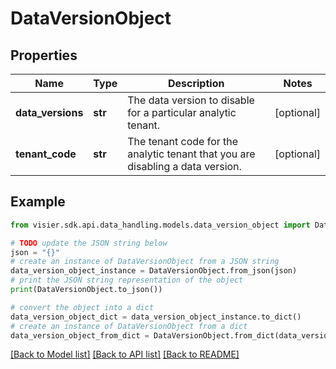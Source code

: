 # DataVersionObject


## Properties

Name | Type | Description | Notes
------------ | ------------- | ------------- | -------------
**data_versions** | **str** | The data version to disable for a particular analytic tenant. | [optional] 
**tenant_code** | **str** | The tenant code for the analytic tenant that you are disabling a data version. | [optional] 

## Example

```python
from visier.sdk.api.data_handling.models.data_version_object import DataVersionObject

# TODO update the JSON string below
json = "{}"
# create an instance of DataVersionObject from a JSON string
data_version_object_instance = DataVersionObject.from_json(json)
# print the JSON string representation of the object
print(DataVersionObject.to_json())

# convert the object into a dict
data_version_object_dict = data_version_object_instance.to_dict()
# create an instance of DataVersionObject from a dict
data_version_object_from_dict = DataVersionObject.from_dict(data_version_object_dict)
```
[[Back to Model list]](../README.md#documentation-for-models) [[Back to API list]](../README.md#documentation-for-api-endpoints) [[Back to README]](../README.md)



